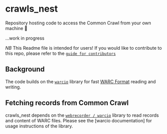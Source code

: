 # crawls_nest

Repository hosting code to access the Common Crawl from your own machine 🥳

...work in progress

*NB* This Readme file is intended for users! If you would like to contribute to this repo, please refer to the [`guide for contributors`](https://github.com/giuliaok/crawls_nest/blob/main/guide_for_contributors.md)

Background
----------

The code builds on the [`warcio`](https://github.com/webrecorder/warcio) library for fast [WARC
Format](<https://en.wikipedia.org/wiki/Web_ARChive>) reading and writing. 

Fetching records from Common Crawl
---------

crawls_nest depends on the
[`webrecorder
/
warcio`](https://github.com/webrecorder/warcio)
library to read records and content of WARC files. Please see the
[warcio documentation] for
usage instructions of the library.
